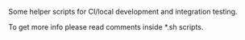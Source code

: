 Some helper scripts for CI/local development and integration testing.

To get more info please read comments inside *.sh scripts.
